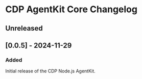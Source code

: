 # CDP AgentKit Core Changelog

## Unreleased

## [0.0.5] - 2024-11-29

### Added

Initial release of the CDP Node.js AgentKit.
